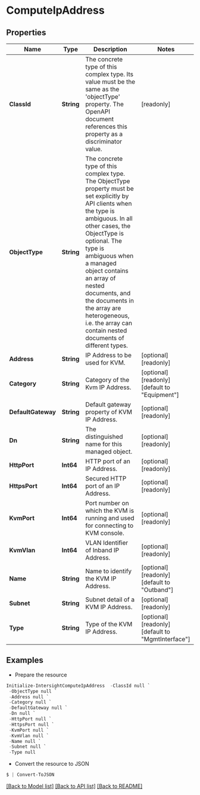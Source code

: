 # ComputeIpAddress
## Properties

Name | Type | Description | Notes
------------ | ------------- | ------------- | -------------
**ClassId** | **String** | The concrete type of this complex type. Its value must be the same as the &#39;objectType&#39; property. The OpenAPI document references this property as a discriminator value. | [readonly] 
**ObjectType** | **String** | The concrete type of this complex type. The ObjectType property must be set explicitly by API clients when the type is ambiguous. In all other cases, the  ObjectType is optional.  The type is ambiguous when a managed object contains an array of nested documents, and the documents in the array are heterogeneous, i.e. the array can contain nested documents of different types. | 
**Address** | **String** | IP Address to be used for KVM. | [optional] [readonly] 
**Category** | **String** | Category of the Kvm IP Address. | [optional] [readonly] [default to "Equipment"]
**DefaultGateway** | **String** | Default gateway property of KVM IP Address. | [optional] [readonly] 
**Dn** | **String** | The distinguished name for this managed object. | [optional] [readonly] 
**HttpPort** | **Int64** | HTTP port of an IP Address. | [optional] [readonly] 
**HttpsPort** | **Int64** | Secured HTTP port of an IP Address. | [optional] [readonly] 
**KvmPort** | **Int64** | Port number on which the KVM is running and used for connecting to KVM console. | [optional] [readonly] 
**KvmVlan** | **Int64** | VLAN Identifier of Inband IP Address. | [optional] [readonly] 
**Name** | **String** | Name to identify the KVM IP Address. | [optional] [readonly] [default to "Outband"]
**Subnet** | **String** | Subnet detail of a KVM IP Address. | [optional] [readonly] 
**Type** | **String** | Type of the KVM IP Address. | [optional] [readonly] [default to "MgmtInterface"]

## Examples

- Prepare the resource
```powershell
Initialize-IntersightComputeIpAddress  -ClassId null `
 -ObjectType null `
 -Address null `
 -Category null `
 -DefaultGateway null `
 -Dn null `
 -HttpPort null `
 -HttpsPort null `
 -KvmPort null `
 -KvmVlan null `
 -Name null `
 -Subnet null `
 -Type null
```

- Convert the resource to JSON
```powershell
$ | Convert-ToJSON
```

[[Back to Model list]](../README.md#documentation-for-models) [[Back to API list]](../README.md#documentation-for-api-endpoints) [[Back to README]](../README.md)

